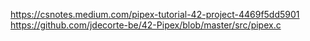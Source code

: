 https://csnotes.medium.com/pipex-tutorial-42-project-4469f5dd5901
https://github.com/jdecorte-be/42-Pipex/blob/master/src/pipex.c
